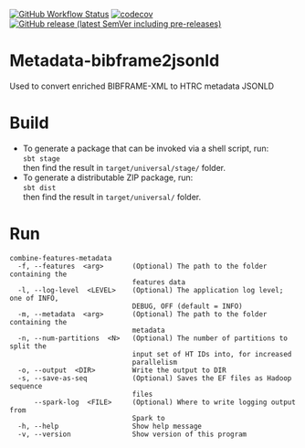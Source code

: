 [![GitHub Workflow Status](https://img.shields.io/github/actions/workflow/status/htrc/Metadata-combine-features-meta/ci.yml?branch=main)](https://github.com/htrc/Metadata-combine-features-meta/actions/workflows/ci.yml)
[![codecov](https://codecov.io/github/htrc/Metadata-bibframe2jsonld/graph/badge.svg?token=otalCjsK9m)](https://codecov.io/github/htrc/Metadata-bibframe2jsonld)
[![GitHub release (latest SemVer including pre-releases)](https://img.shields.io/github/v/release/htrc/Metadata-combine-features-meta?include_prereleases&sort=semver)](https://github.com/htrc/Metadata-combine-features-meta/releases/latest)

# Metadata-bibframe2jsonld
Used to convert enriched BIBFRAME-XML to HTRC metadata JSONLD

# Build
* To generate a package that can be invoked via a shell script, run:  
  `sbt stage`  
  then find the result in `target/universal/stage/` folder.
* To generate a distributable ZIP package, run:  
  `sbt dist`  
  then find the result in `target/universal/` folder.

# Run
```
combine-features-metadata
  -f, --features  <arg>       (Optional) The path to the folder containing the
                              features data
  -l, --log-level  <LEVEL>    (Optional) The application log level; one of INFO,
                              DEBUG, OFF (default = INFO)
  -m, --metadata  <arg>       (Optional) The path to the folder containing the
                              metadata
  -n, --num-partitions  <N>   (Optional) The number of partitions to split the
                              input set of HT IDs into, for increased
                              parallelism
  -o, --output  <DIR>         Write the output to DIR
  -s, --save-as-seq           (Optional) Saves the EF files as Hadoop sequence
                              files
      --spark-log  <FILE>     (Optional) Where to write logging output from
                              Spark to
  -h, --help                  Show help message
  -v, --version               Show version of this program
```
